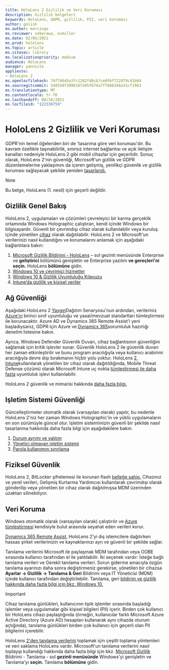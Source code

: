 ```yaml
---
title: HoloLens 2 Gizlilik ve Veri Koruması
description: Gizlilik belgeleri
keywords: HoloLens, GDPR, gizlilik, PII, veri koruması
author: golish
ms.author: marcingo
ms.reviewer: sekerawa, evmiller
ms.date: 02/05/2021
ms.prod: hololens
ms.topic: article
ms.sitesec: library
ms.localizationpriority: medium
audience: HoloLens
manager: yannisle
appliesto:
- HoloLens 2
ms.openlocfilehash: 74f74645a3fc1282f48cb7ce0f6f722979c91b04
ms.sourcegitcommit: 548550f309010fa95f674a7ff688166a31cf1963
ms.translationtype: MT
ms.contentlocale: tr-TR
ms.lasthandoff: 08/18/2021
ms.locfileid: "122336759"
---
```

# <a name="hololens-2-privacy-and-data-protection"></a>HoloLens 2 Gizlilik ve Veri Koruması

GDPR'nin temel öğeleriden biri de 'tasarıma göre veri koruması'dır. Bu kavram özellikle taşınabilirlik, sınırsız internet bağlantısı ve açık iletişim kanalları nedeniyle HoloLens 2 gibi mobil cihazlar için geçerlidir. Sonuç olarak, HoloLens 2'nin [](/hololens/security-architecture) güvenliği, Microsoft'un gizlilik ve GDPR düzenlemelerine yaklaşımını da içeren gelişmiş, yenilikçi güvenlik ve gizlilik koruması sağlayacak şekilde yeniden [tasarlandı.](https://privacy.microsoft.com/)

 >[!NOTE]
> Bu belge, HoloLens (1. nesil) için geçerli değildir.

## <a name="privacy-overview"></a>Gizlilik Genel Bakış

HoloLens 2, uygulamaları ve çözümleri çevreleyici bir karma gerçeklik ortamında Windows Holographic çalıştıran, kendi içinde Windows bir bilgisayardır. Güvenli bir çevrimdışı cihaz olarak kullanılabilir veya kuruluş içinde yönetilen [cihaz](/mem/intune/fundamentals/windows-holographic-for-business) olarak dağıtılabilir. HoloLens 2 ve Microsoft'un verilerinizi nasıl kullandığını ve korumalarını anlamak için aşağıdaki bağlantılara bakın:

1. [Microsoft Gizlilik Bildirimi - HoloLens](https://privacy.microsoft.com/privacystatement) – sol gezinti menüsünde Enterprise ve **geliştirici** bölümünü genişletin ve Enterprise yazılım **ve gereçleri'ni seçin.** HoloLens **bölümüne** gidin.
2. [Windows 10 ve çevrimiçi hizmetler](https://privacy.microsoft.com/windows10privacy)
3. [Windows 10 & Gizlilik Uyumluluğu Kılavuzu](/windows/privacy/windows-10-and-privacy-compliance)
4. [Intune’da gizlilik ve kişisel veriler](/mem/intune/protect/privacy-personal-data)

## <a name="network-security"></a>Ağ Güvenliği
Aşağıdaki HoloLens 2 [Yaygın](/hololens/common-scenarios)Dağıtım Senaryosu'nun ardından, verileriniz [Azure'ın](/azure/compliance/) birinci sınıf uyumluluğu ve yasal/mevzuat standartları tümleştirmesi ile korunacaktır. Azure AD ve Dynamics 365 Remote Assist'i yeni başladıysanız, GDPR için Azure ve [Dynamics 365](/compliance/regulatory/gdpr-arc-azure-dynamics)sorumluluk hazırlığı denetim listesine bakın.

Ayrıca, Windows Defender Güvenlik Duvarı, cihaz bağlantısının güvenliğini sağlamak için kritik işlevler sunar. Güvenlik HoloLens 2 ile güvenlik duvarı her zaman etkinleştirilir ve bunu program aracılığıyla veya kullanıcı arabirimi aracılığıyla devre dışı bırakmanın hiçbir yolu yoktur. HoloLens [2, Intune](/mem/intune/protect/device-compliance-get-started)kullanılarak yönetilen bir cihaz olarak dağıtıldığında, Mobile Threat Defense çözümü olarak Microsoft Intune uç nokta [tümleştirmesi ile daha fazla](/mem/intune/protect/advanced-threat-protection) uyumluluk işlevi kullanılabilir.

HoloLens 2 güvenlik ve mimarisi hakkında [daha fazla bilgi.](/hololens/security-architecture)

## <a name="os-security"></a>Işletim Sistemi Güvenliği
Güncelleştirmeler otomatik olarak (varsayılan olarak) yapılır, bu nedenle HoloLens 2'niz her zaman Windows Holographic'in ve yüklü uygulamaların en son sürümüyle güncel olur. Işletim sistemimizin güvenli bir şekilde nasıl tasarlanma hakkında daha fazla bilgi için aşağıdakilere bakın:

1. [Durum ayrımı ve yalıtım](/hololens/security-state-separation-isolation)
1. [Yönetici olmayan işletim sistemi](/hololens/security-adminless-os)
1. [Parola kullanımını sınırlama](/hololens/security-limiting-password-use)

## <a name="physical-security"></a>Fiziksel Güvenlik
HoloLens 2, BitLocker şifrelemesi ile korunan flash [belleğe sahip.](/hololens/security-encryption-data-protection) Cihazınız ve yerel verileri, Gelişmiş Kurtarma Yardımcısı kullanılarak çevrimdışı olarak gönderilip veya yönetilen bir cihaz olarak dağıtılmışsa MDM üzerinden uzaktan silinebiliyor. [](https://www.microsoft.com/p/advanced-recovery-companion/9p74z35sfrs8#activetab=pivot:overviewtab)

## <a name="data-protection"></a>Veri Koruma
Windows otomatik olarak (varsayılan olarak) çalıştırılır ve [Azure tümleştirmesi](/hololens/security-encryption-data-protection#Azure-integration) kendisiyle bulut arasında seyahat eden verileri korur.

[Dynamics 365 Remote Assist,](/hololens/hololens2-deployment-guide) HoloLens 2'yi dış istemcilere dağıtırken hassas şirket verilerinizin ve kaynaklarınızı ayrı ve güvenli bir şekilde sağlar.

Tanılama verilerini Microsoft ile paylaşmak MDM tarafından veya OOBE sırasında kullanıcı tarafından el ile yalıtılabilir. İki seçenek vardır: İsteğe bağlı tanılama verileri ve Gerekli tanılama verileri. Sorun giderme amacıyla özgün tanılama ayarınızı daha sonra değiştirmeniz gerekirse, yönetilen bir cihazsa **Ayarlar -> Gizlilik -> Tanılama & Geri** Bildirimi veya IT Yöneticisi (MDM) içinde kullanıcı tarafından değiştirilebilir. Tanılama, geri [bildirim ve gizlilik hakkında daha fazla bilgi için bkz. Windows 10.](https://support.microsoft.com/windows/diagnostics-feedback-and-privacy-in-windows-10-28808a2b-a31b-dd73-dcd3-4559a5199319)

> [!Important]
> Cihaz tanılama günlükleri, kullanıcının tipik işlemler sırasında başladığı işlemler veya uygulamalar gibi kişisel bilgileri (PII) içerir. Birden çok kullanıcı bir HoloLens cihazı paylaştığında (örneğin, kullanıcılar farklı Microsoft Azure Active Directory (Azure AD) hesapları kullanarak aynı cihazda oturum açtığında), tanılama günlükleri birden çok kullanıcı için geçerli olan PII bilgilerini içerebilir.

HoloLens [2'den tanılama verilerini](/hololens/hololens-diagnostic-logs) toplamak için çeşitli toplama yöntemleri ve veri saklama HoloLens vardır.  Microsoft'un tanılama verilerini nasıl toplayıp kullandığı hakkında daha fazla bilgi için bkz. [Microsoft Gizlilik](https://privacy.microsoft.com/privacystatement) Bildirimi - Tanılama - sol **gezinti menüsünde** Windows'yi genişletin ve Tanılama'yı **seçin.** Tanılama **bölümüne** gidin.
